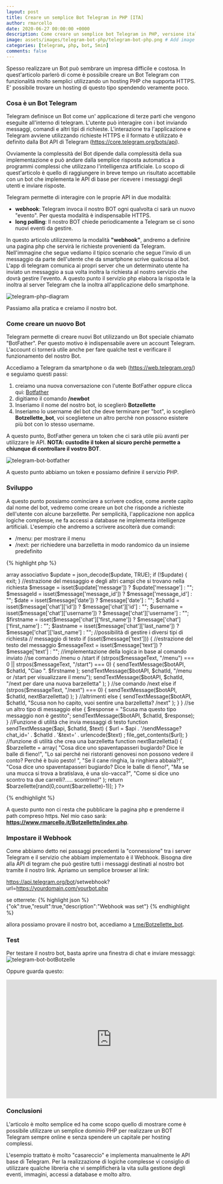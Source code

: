 ```yaml
---
layout: post
title: Creare un semplice Bot Telegram in PHP [ITA]
author: rmarcello
date: 2020-06-27 00:00:00 +0000
description: Come creare un semplice bot Telegram in PHP, versione italiana
image: assets/images/telegram-bot-php/telegram-bot-php.png # Add image post (optional)
categories: [telegram, php, bot, 5min]
comments: false
---
```


Spesso realizzare un Bot può sembrare un impresa difficile e costosa.
In quest'articolo parlerò di come è possibile creare un Bot Telegram con funzionalità molto semplici utilizzando un hosting PHP che supporta HTTPS. E' possibile trovare un hosting di questo tipo spendendo veramente poco.

### Cosa è un Bot Telegram
Telegram definisce un Bot come un' applicazione di terze parti che vengono eseguite all'interno di telegram. L'utente può interagire con i bot inviando messaggi, comandi e altri tipi di richieste. L'interazione tra l'applicazione e Telegram avviene utilizzando richieste HTTPS e il formato è utilizzato è definito dalla Bot API di Telegram (<a href="https://core.telegram.org/bots/api">https://core.telegram.org/bots/api</a>).

Ovviamente la complessità del Bot dipende dalla complessità della sua implementazione e può andare dalla semplice risposta automatica a programmi complessi che utilizzano l'intelligenza artificiale.
Lo scopo di quest'articolo è quello di raggiungere in breve tempo un risultato accettabile con un bot che implementa le API di base per ricevere i messaggi degli utenti e inviare risposte.

Telegram permette di interagire con le proprie API in due modalità:
<ul>
<li><b>webhook</b>: Telegram invoca il nostro BOT ogni qualvolta ci sarà un nuovo "evento". Per questa modalità è indispensabile HTTPS.</li>
<li><b>long polling</b>: Il nostro BOT chiede periodicamente a Telegram se ci sono nuovi eventi da gestire.</li>
</ul>
In questo articolo utilizzeremo la modalità <b>"webhook"</b>, andremo a definire una pagina php che servirà le richieste provenienti da Telegram. Nell'immagine che segue vediamo il tipico scenario che segue l'invio di un messaggio da parte dell'utente che da smartphone scrive qualcosa al bot. L'app di telegram comunica ai propri server che un determinato utente ha inviato un messaggio a sua volta inoltra la richiesta al nostro servizio che dovrà gestire l'evento. A questo punto il servizio php elabora la risposta le la inoltra al server Telegram che la inoltra all'applicazione dello smartphone.

![telegram-php-diagram]({{site.baseurl}}/assets/images/telegram-bot-php/telegram-php-diagram.png)

Passiamo alla pratica e creiamo il nostro bot.

### Come creare un nuovo Bot

Telegram permette di creare nuovi Bot utilizzando un Bot speciale chiamato "BotFather". Per questo motivo è indispensabile avere un account Telegram. L'account ci tornerà utile anche per fare qualche test e verificare il funzionamento del nostro Bot.

Accediamo a Telegram da smartphone o da web (<a href="https://web.telegram.org/">https://web.telegram.org/</a>) e seguiamo questi passi:
<ol>
<li>creiamo una nuova conversazione con l'utente BotFather oppure clicca qui: <a href="https://t.me/botfather">Botfather</a></li>
<li>digitiamo il comando <b>/newbot</b></li>
<li>Inseriamo il nome del nostro bot, io sceglierò <b>Botzellette</b></li>
<li>Inseriamo lo username del bot che deve terminare per "bot", io sceglierò <b>Botzellette_bot</b>, voi sceglietene un altro perchè non possono esistere più bot con lo stesso username.</li>
</ol>

A questo punto, BotFather genera un token che ci sarà utile più avanti per utilizzare le API.
<b>NOTA: custodite il token al sicuro perchè permette a chiunque di controllare il vostro BOT</b>.

![telegram-bot-botfather]({{site.baseurl}}/assets/images/telegram-bot-php/telegram-bot-botfather.png)

A questo punto abbiamo un token e possiamo definire il servizio PHP.

### Sviluppo
A questo punto possiamo cominciare a scrivere codice, come avrete capito dal nome del bot, vedremo come creare un bot che risponde a richieste dell'utente con alcune barzellette. Per semplicità, l'applicazione non applica logiche complesse, ne fa accessi a database ne implementa intelligenze artificiali. L'esempio che andremo a scrivere ascolterà due comandi:
<ul>
<li>/menu: per mostrare il menu</li>
<li>/next: per richiedere una barzelletta in modo randomico da un insieme predefinito</li>
</ul>

{% highlight php %}
<?php
//configurazione: sostituire qui il vostro token
$botToken = "1234567890:ABCDEFGHILMNOPQRSTUVZABCDEFGHABCDEF";
$botAPI = "https://api.telegram.org/bot" . $botToken;

//estrazione dati della richiesta
$update = file_get_contents('php://input');
//trasformazione json -> array associativo
$update = json_decode($update, TRUE);
                        
if (!$update) {
    exit;
}
//estrazione del messaggio e degli altri campi che si trovano nella richiesta
$message = isset($update['message']) ? $update['message'] : "";
$messageId = isset($message['message_id']) ? $message['message_id'] : "";                       
$date = isset($message['date']) ? $message['date'] : "";
$chatId = isset($message['chat']['id']) ? $message['chat']['id'] : "";
$username = isset($message['chat']['username']) ? $message['chat']['username'] : "";
$firstname = isset($message['chat']['first_name']) ? $message['chat']['first_name'] : "";
$lastname = isset($message['chat']['last_name']) ? $message['chat']['last_name'] : "";

//possibilità di gestire i diversi tipi di richiesta
// messaggio di testo
if (isset($message['text'])) {
	//estrazione del testo del messaggio
	$messageText = isset($message['text']) ? $message['text'] : "";
    
	//implementazione della logica in base al comando inviato
	//se comando /menu o /start
	if (strpos($messageText, "/menu") === 0 || strpos($messageText, "/start") === 0) {
        sendTextMessage($botAPI, $chatId, "Ciao ". $firstname );
        sendTextMessage($botAPI, $chatId, "/menu or /start per visualizzare il menu");
        sendTextMessage($botAPI, $chatId, "/next per dare una nuova barzelletta" );
    }
	//se comando /next
	else if (strpos($messageText, "/next") === 0) {
        sendTextMessage($botAPI, $chatId, nextBarzelletta() );
    }
	//altrimenti
	else {
		sendTextMessage($botAPI, $chatId, "Scusa non ho capito, vuoi sentire una barzelletta? /next" );
	}
	
}
//se un altro tipo di messaggio
else {
    $response = "Scusa ma questo tipo messaggio non è gestito";
    sendTextMessage($botAPI, $chatId, $response);
}

//Funzione di utilità che invia messaggi di testo
function sendTextMessage($api, $chatId, $text) {
    $url = $api . '/sendMessage?chat_id=' . $chatId . '&text=' . urlencode($text) ;
    file_get_contents($url);
}

//funzione di utilità che crea una barzelletta
function nextBarzelletta() {
    $barzellette = array(
        "Cosa dice uno spaventapasseri bugiardo? Dice le balle di fieno!",
         "Lo sai perché nei ristoranti genovesi non possono vedere il conto? Perché è buio pesto! ",
         "Se il cane ringhia, la ringhiera abbaia?!",
         "Cosa dice uno spaventapasseri bugiardo? Dice le balle di fieno!",
         "Ma se una mucca si trova a bratislava, è una slo-vacca?",
         "Come si dice uno scontro tra due carrelli?..... scontrino!"
    );
    return $barzellette[rand(0,count($barzellette)-1)];
}

?>
{% endhighlight %}


A questo punto non ci resta che pubblicare la pagina php e prenderne il path compreso https. Nel mio caso sarà: <b>https://www.rmarcello.it/Botzellette/index.php</b>.

### Impostare il Webhook

Come abbiamo detto nei passaggi precedenti la "connessione" tra i server Telegram e il servizio che abbiam implementato è il Webhook. Bisogna dire alla API di tegram che può gestire tutti i messaggi destinati al nostro bot tramite il nostro link.
Apriamo un semplice browser al link:

https://api.telegram.org/bot<yourtoken>/setwebhook?url=https://yourdomain.com/yourbot.php

se otterrete:
{% highlight json %}
{"ok":true,"result":true,"description":"Webhook was set"}
{% endhighlight %}

allora possiamo provare il nostro bot, accediamo a <a href="t.me/Botzellette_bot">t.me/Botzellette_bot</a>.
 
### Test
Per testare il nostro bot, basta aprire una finestra di chat e inviare messaggi:
![telegram-bot-botBotzelle]({{site.baseurl}}/assets/images/telegram-bot-php/telegram-bot-Botzelle.png)

Oppure guarda questo:
<iframe width="560" height="315" src="https://www.youtube.com/embed/m5EgaGtsIzo" frameborder="0" allow="accelerometer; autoplay; encrypted-media; gyroscope; picture-in-picture" allowfullscreen></iframe>

### Conclusioni
L'articolo è molto semplice ed ha come scopo quello di mostrare come è possibile utilizzare un semplice dominio PHP per realizzare un BOT Telegram sempre online e senza spendere un capitale per hosting complessi.

L'esempio trattato è molto "casareccio" e implementa manualmente le API base di Telegram. Per la realizzazione di logiche complesse vi consiglio di utilizzare qualche libreria che vi semplificherà la vita sulla gestione degli eventi, immagini, accessi a database e molto altro.